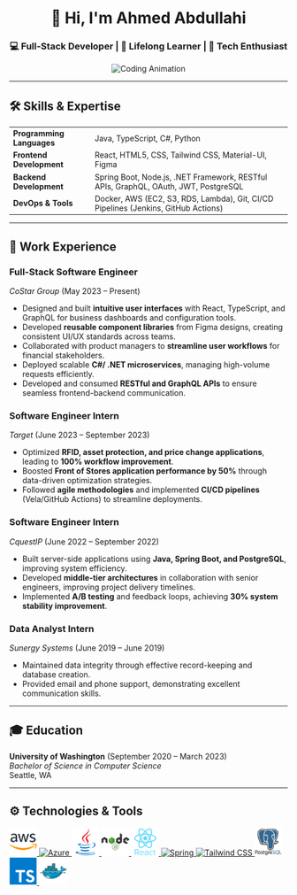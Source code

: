 <h1 align="center">👋 Hi, I'm Ahmed Abdullahi</h1>
<h3 align="center">💻 Full-Stack Developer | 🚀 Lifelong Learner | 🌟 Tech Enthusiast</h3>

<p align="center">
  <img src="https://media.giphy.com/media/13HgwGsXF0aiGY/giphy.gif" alt="Coding Animation" width="500" />
</p>

---

<h2>🛠️ Skills & Expertise</h2>

<table>
  <tr>
    <td><b>Programming Languages</b></td>
    <td>Java, TypeScript, C#, Python</td>
  </tr>
  <tr>
    <td><b>Frontend Development</b></td>
    <td>React, HTML5, CSS, Tailwind CSS, Material-UI, Figma</td>
  </tr>
  <tr>
    <td><b>Backend Development</b></td>
    <td>Spring Boot, Node.js, .NET Framework, RESTful APIs, GraphQL, OAuth, JWT, PostgreSQL</td>
  </tr>
  <tr>
    <td><b>DevOps & Tools</b></td>
    <td>Docker, AWS (EC2, S3, RDS, Lambda), Git, CI/CD Pipelines (Jenkins, GitHub Actions)</td>
  </tr>
</table>

---

<h2>💼 Work Experience</h2>

<div>
  <h3><b>Full-Stack Software Engineer</b></h3>
  <p><i>CoStar Group</i> (May 2023 – Present)</p>
  <ul>
    <li>Designed and built <b>intuitive user interfaces</b> with React, TypeScript, and GraphQL for business dashboards and configuration tools.</li>
    <li>Developed <b>reusable component libraries</b> from Figma designs, creating consistent UI/UX standards across teams.</li>
    <li>Collaborated with product managers to <b>streamline user workflows</b> for financial stakeholders.</li>
    <li>Deployed scalable <b>C#/ .NET microservices</b>, managing high-volume requests efficiently.</li>
    <li>Developed and consumed <b>RESTful and GraphQL APIs</b> to ensure seamless frontend-backend communication.</li>
  </ul>
</div>

<div>
  <h3><b>Software Engineer Intern</b></h3>
  <p><i>Target</i> (June 2023 – September 2023)</p>
  <ul>
    <li>Optimized <b>RFID, asset protection, and price change applications</b>, leading to <b>100% workflow improvement</b>.</li>
    <li>Boosted <b>Front of Stores application performance by 50%</b> through data-driven optimization strategies.</li>
    <li>Followed <b>agile methodologies</b> and implemented <b>CI/CD pipelines</b> (Vela/GitHub Actions) to streamline deployments.</li>
  </ul>
</div>

<div>
  <h3><b>Software Engineer Intern</b></h3>
  <p><i>CquestIP</i> (June 2022 – September 2022)</p>
  <ul>
    <li>Built server-side applications using <b>Java, Spring Boot, and PostgreSQL</b>, improving system efficiency.</li>
    <li>Developed <b>middle-tier architectures</b> in collaboration with senior engineers, improving project delivery timelines.</li>
    <li>Implemented <b>A/B testing</b> and feedback loops, achieving <b>30% system stability improvement</b>.</li>
  </ul>
</div>

<div>
  <h3><b>Data Analyst Intern</b></h3>
  <p><i>Sunergy Systems</i> (June 2019 – June 2019)</p>
  <ul>
    <li>Maintained data integrity through effective record-keeping and database creation.</li>
    <li>Provided email and phone support, demonstrating excellent communication skills.</li>
  </ul>
</div>

---

<h2>🎓 Education</h2>

<p>
  <b>University of Washington</b> (September 2020 – March 2023) <br>
  <i>Bachelor of Science in Computer Science</i> <br>
  Seattle, WA
</p>

---

<h2>⚙️ Technologies & Tools</h2>

<p>
  <a href="https://aws.amazon.com" target="_blank">
    <img src="https://raw.githubusercontent.com/devicons/devicon/master/icons/amazonwebservices/amazonwebservices-original-wordmark.svg" alt="AWS" width="50" height="50"/>
  </a>
  <a href="https://azure.microsoft.com/en-in/" target="_blank">
    <img src="https://www.vectorlogo.zone/logos/microsoft_azure/microsoft_azure-icon.svg" alt="Azure" width="50" height="50"/>
  </a>
  <a href="https://www.java.com" target="_blank">
    <img src="https://raw.githubusercontent.com/devicons/devicon/master/icons/java/java-original.svg" alt="Java" width="50" height="50"/>
  </a>
  <a href="https://nodejs.org" target="_blank">
    <img src="https://raw.githubusercontent.com/devicons/devicon/master/icons/nodejs/nodejs-original-wordmark.svg" alt="Node.js" width="50" height="50"/>
  </a>
  <a href="https://reactjs.org/" target="_blank">
    <img src="https://raw.githubusercontent.com/devicons/devicon/master/icons/react/react-original-wordmark.svg" alt="React" width="50" height="50"/>
  </a>
  <a href="https://spring.io/" target="_blank">
    <img src="https://www.vectorlogo.zone/logos/springio/springio-icon.svg" alt="Spring" width="50" height="50"/>
  </a>
  <a href="https://tailwindcss.com/" target="_blank">
    <img src="https://www.vectorlogo.zone/logos/tailwindcss/tailwindcss-icon.svg" alt="Tailwind CSS" width="50" height="50"/>
  </a>
  <a href="https://www.postgresql.org" target="_blank">
    <img src="https://raw.githubusercontent.com/devicons/devicon/master/icons/postgresql/postgresql-original-wordmark.svg" alt="PostgreSQL" width="50" height="50"/>
  </a>
  <a href="https://www.typescriptlang.org/" target="_blank">
    <img src="https://raw.githubusercontent.com/devicons/devicon/master/icons/typescript/typescript-original.svg" alt="TypeScript" width="50" height="50"/>
  </a>
  <a href="https://docker.com/" target="_blank">
    <img src="https://raw.githubusercontent.com/devicons/devicon/master/icons/docker/docker-original.svg" alt="Docker" width="50" height="50"/>
  </a>
</p>

